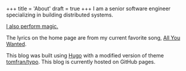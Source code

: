 +++
title = 'About'
draft = true
+++
I am a senior software engineer specializing in building distributed systems.

[I also perform magic.](https://aaronzmagic.com)

The lyrics on the home page are from my current favorite song, [All You Wanted](https://www.youtube.com/watch?v=Cbo2n2MzxxE).

This blog was built using [Hugo](gohugo.io) with a modified version of theme [tomfran/typo](https://github.com/tomfran/typo). This blog is currently hosted on GitHub pages.